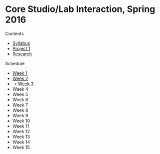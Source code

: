 # Core Studio/Lab Interaction, Spring 2016

Contents
* [Syllabus](Syllabus.md)
* [Project 1](Project1.md)
* [Research](Research.md)

Schedule
* [Week 1](Schedule/Week1.md)
* [Week 2](Schedule/Week2.md)
* → [Week 3](Schedule/Week3.md)
* Week 4
* Week 5
* Week 6
* Week 7
* Week 8
* Week 9
* Week 10
* Week 11
* Week 12
* Week 13
* Week 14
* Week 15
